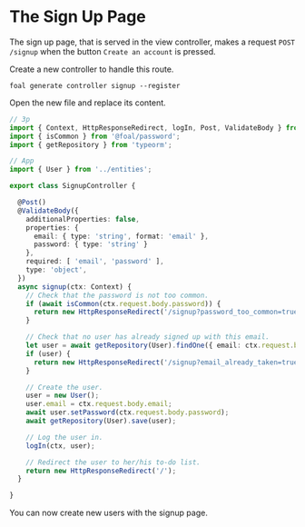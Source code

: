 # The Sign Up Page

The sign up page, that is served in the view controller, makes a request `POST /signup` when the button `Create an account` is pressed.

Create a new controller to handle this route.

```
foal generate controller signup --register
```

Open the new file and replace its content.

```typescript
// 3p
import { Context, HttpResponseRedirect, logIn, Post, ValidateBody } from '@foal/core';
import { isCommon } from '@foal/password';
import { getRepository } from 'typeorm';

// App
import { User } from '../entities';

export class SignupController {

  @Post()
  @ValidateBody({
    additionalProperties: false,
    properties: {
      email: { type: 'string', format: 'email' },
      password: { type: 'string' }
    },
    required: [ 'email', 'password' ],
    type: 'object',
  })
  async signup(ctx: Context) {
    // Check that the password is not too common.
    if (await isCommon(ctx.request.body.password)) {
      return new HttpResponseRedirect('/signup?password_too_common=true');
    }

    // Check that no user has already signed up with this email.
    let user = await getRepository(User).findOne({ email: ctx.request.body.email });
    if (user) {
      return new HttpResponseRedirect('/signup?email_already_taken=true');
    }

    // Create the user.
    user = new User();
    user.email = ctx.request.body.email;
    await user.setPassword(ctx.request.body.password);
    await getRepository(User).save(user);

    // Log the user in.
    logIn(ctx, user);

    // Redirect the user to her/his to-do list.
    return new HttpResponseRedirect('/');
  }

}

```

You can now create new users with the signup page.